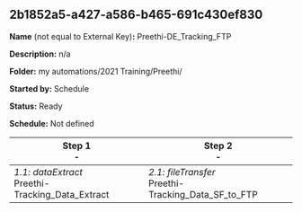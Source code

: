 ## 2b1852a5-a427-a586-b465-691c430ef830

**Name** (not equal to External Key)**:** Preethi-DE_Tracking_FTP

**Description:** n/a

**Folder:** my automations/2021 Training/Preethi/

**Started by:** Schedule

**Status:** Ready

**Schedule:** Not defined

| Step 1<br>_-_ | Step 2<br>_-_ |
| --- | --- |
| _1.1: dataExtract_<br>Preethi-Tracking_Data_Extract | _2.1: fileTransfer_<br>Preethi-Tracking_Data_SF_to_FTP |
